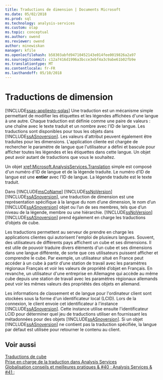 ```yaml
---
title: Traductions de dimension | Documents Microsoft
ms.date: 05/02/2018
ms.prod: sql
ms.technology: analysis-services
ms.custom: olap
ms.topic: conceptual
ms.author: owend
ms.reviewer: owend
author: minewiskan
manager: kfile
ms.openlocfilehash: b58303abfd94710452143e014fee0019826a2a97
ms.sourcegitcommit: c12a7416d1996a3bcce3ebf4a3c9abe61b02fb9e
ms.translationtype: MT
ms.contentlocale: fr-FR
ms.lasthandoff: 05/10/2018
---
```

# <a name="dimension-translations"></a>Traductions de dimension
[!INCLUDE[ssas-appliesto-sqlas](../../includes/ssas-appliesto-sqlas.md)]
  Une traduction est un mécanisme simple permettant de modifier les étiquettes et les légendes affichées d'une langue à une autre. Chaque traduction est définie comme une paire de valeurs : une chaîne avec le texte traduit et un nombre avec l'ID de langue. Les traductions sont disponibles pour tous les objets dans [!INCLUDE[ssASnoversion](../../includes/ssasnoversion-md.md)]. Les valeurs d'attribut peuvent également être traduites pour les dimensions. L'application cliente est chargée de rechercher le paramètre de langue que l'utilisateur a défini et bascule pour afficher toutes les légendes et les étiquettes dans cette langue. Un objet peut avoir autant de traductions que vous le souhaitez.  
  
 Un objet <xref:Microsoft.AnalysisServices.Translation> simple est composé d'un numéro d'ID de langue et de la légende traduite. Le numéro d’ID de langue est une **entier** avec l’ID de langue. La légende traduite est le texte traduit.  
  
 Dans [!INCLUDE[msCoName](../../includes/msconame-md.md)] [!INCLUDE[ssNoVersion](../../includes/ssnoversion-md.md)] [!INCLUDE[ssASnoversion](../../includes/ssasnoversion-md.md)], une traduction de dimension est une représentation spécifique à la langue du nom d’une dimension, le nom d’un [!INCLUDE[ssASnoversion](../../includes/ssasnoversion-md.md)] objet ou l’un de ses membres, tels que d’un niveau de la légende, membre ou une hiérarchie. [!INCLUDE[ssNoVersion](../../includes/ssnoversion-md.md)] [!INCLUDE[ssASnoversion](../../includes/ssasnoversion-md.md)] prend également en charge les traductions d’objets de cube.  
  
 Les traductions permettent au serveur de prendre en charge les applications clientes qui autorisent l'emploi de plusieurs langues. Souvent, des utilisateurs de différents pays affichent un cube et ses dimensions. Il est utile de pouvoir traduire divers éléments d'un cube et ses dimensions dans une langue différente, de sorte que ces utilisateurs puissent afficher et comprendre le cube. Par exemple, un utilisateur situé en France peut accéder à un cube à partir d’une station de travail avec les paramètres régionaux Français et voir les valeurs de propriété d’objet en Français. En revanche, un utilisateur d'une entreprise en Allemagne qui accède au même cube depuis une station de travail avec les paramètres régionaux allemands peut voir les mêmes valeurs des propriétés des objets en allemand.  
  
 Les informations de classement et de langue pour l'ordinateur client sont stockées sous la forme d'un identificateur local (LCID). Lors de la connexion, le client envoie cet identificateur à l'instance [!INCLUDE[ssASnoversion](../../includes/ssasnoversion-md.md)]. Cette instance utilise ensuite l'identificateur LCID pour déterminer quel jeu de traductions utiliser en fournissant les métadonnées pour des objets [!INCLUDE[ssASnoversion](../../includes/ssasnoversion-md.md)]. Si un objet [!INCLUDE[ssASnoversion](../../includes/ssasnoversion-md.md)] ne contient pas la traduction spécifiée, la langue par défaut est utilisée pour retourner le contenu au client.  
  
## <a name="see-also"></a>Voir aussi  
 [Traductions de cube](../../analysis-services/multidimensional-models-olap-logical-cube-objects/cube-translations.md)   
 [Prise en charge de la traduction dans Analysis Services](../../analysis-services/translation-support-in-analysis-services.md)   
 [Globalisation conseils et meilleures pratiques & #40 ; Analysis Services & #41 ;](../../analysis-services/globalization-tips-and-best-practices-analysis-services.md)  
  
  
